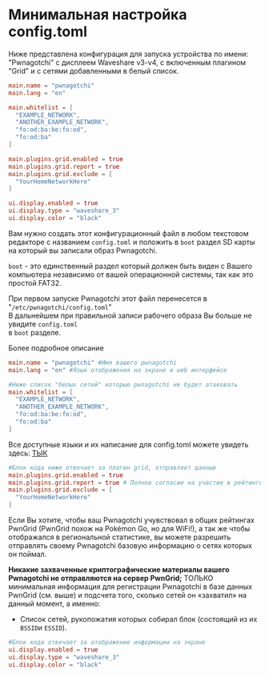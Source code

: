 # Минимальная настройка config.toml

Ниже представлена конфигурация для запуска устройства по имени: "Pwnagotchi" с дисплеем Waveshare v3-v4, с включенным плагином "Grid" и с сетями добавленными в белый список.

```toml
main.name = "pwnagotchi"
main.lang = "en"

main.whitelist = [
  "EXAMPLE_NETWORK",
  "ANOTHER_EXAMPLE_NETWORK",
  "fo:od:ba:be:fo:od",
  "fo:od:ba"
]

main.plugins.grid.enabled = true
main.plugins.grid.report = true
main.plugins.grid.exclude = [
  "YourHomeNetworkHere"
]

ui.display.enabled = true
ui.display.type = "waveshare_3"
ui.display.color = "black"
```

Вам нужно создать этот конфигурационный файл в любом текстовом редакторе с названием `config.toml` и положить в `boot` раздел SD карты на который вы записали образ Pwnagotchi.

`boot` - это единственный раздел который должен быть виден с Вашего компьютера независимо от вашей операционной системы, так как это простой FAT32.

При первом запуске Pwnagotchi этот файл перенесется в "`/etc/pwnagotchi/config.toml`"\
В дальнейшем при правильной записи рабочего образа Вы больше не увидите  `config.toml`  \
в  `boot` разделе.

Более подробное описание&#x20;

```toml
main.name = "pwnagotchi" #Имя вашего pwnagotchi
main.lang = "en" #Язык отображения на экране и web интерфейсе

#Ниже список "белых сетей" которые pwnagotchi не будет атаковать
main.whitelist = [
  "EXAMPLE_NETWORK",
  "ANOTHER_EXAMPLE_NETWORK",
  "fo:od:ba:be:fo:od",
  "fo:od:ba"
]
```

Все доступные языки и их написание для config.toml можете увидеть здесь: [ТЫК](https://github.com/evilsocket/pwnagotchi/tree/ef0f35da0a4c7708a0e99dc0f75a4182efe328a5/pwnagotchi/locale)

```toml
#Блок кода ниже отвечает за плагин grid, отправляет данные 
main.plugins.grid.enabled = true
main.plugins.grid.report = true # Полное согласие на участие в рейтинге
main.plugins.grid.exclude = [
  "YourHomeNetworkHere"
]
```

Если Вы хотите, чтобы ваш Pwnagotchi учувствовал в общих рейтингах PwnGrid (PwnGrid похож на Pokémon Go, но для WiFi!), а так же чтобы отображался в региональной статистике, вы можете разрешить отправлять своему Pwnagotchi базовую информацию о сетях которых он поймал.

**Никакие захваченные криптографические материалы вашего Pwnagotchi не отправляются на сервер PwnGrid;** ТОЛЬКО минимальная информация для регистрации Pwnagotchi в базе данных PwnGrid (см. выше) и подсчета того, сколько сетей он «захватил» на данный момент, а именно:

* Список сетей, рукопожатия которых собирал блок (состоящий из их `BSSID`и `ESSID`).

```toml
#Блок кода отвечает за отображение информации на экране
ui.display.enabled = true
ui.display.type = "waveshare_3"
ui.display.color = "black"
```
